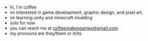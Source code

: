 - hi, i'm coffee
- im interested in game development, graphic design, and pixel art.
- im learning unity and minecraft modding
- solo for now 
- you can reach me at coffeemakesgames@gmail.com
- my pronouns are they/them or it/its

<!---
coffeemakesgames/coffeemakesgames is a ✨ special ✨ repository because its `README.md` (this file) appears on your GitHub profile.
You can click the Preview link to take a look at your changes.
--->
